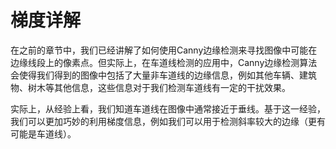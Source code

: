 # 梯度详解

在之前的章节中，我们已经讲解了如何使用Canny边缘检测来寻找图像中可能在边缘线段上的像素点。但实际上，在车道线检测的应用中，Canny边缘检测算法会使得我们得到的图像中包括了大量非车道线的边缘信息，例如其他车辆、建筑物、树木等其他信息，这些信息对于我们检测车道线有一定的干扰效果。

实际上，从经验上看，我们知道车道线在图像中通常接近于垂线。基于这一经验，我们可以更加巧妙的利用梯度信息，例如我们可以用于检测斜率较大的边缘（更有可能是车道线）。
